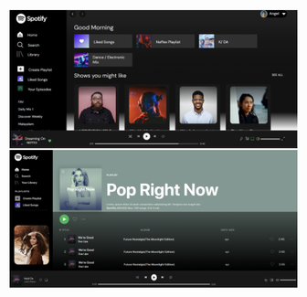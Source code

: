 ![Rhythmix page 1](https://github.com/maneeshjangir999/Rhythmix/blob/3a42a771366664bf4b494e9fe9300d6120c05962/first%20page/img/page-1.png)
![Rhythmix page 2](https://github.com/maneeshjangir999/Rhythmix/blob/8d00ca6abceca674ddadca4dc6e8937edf22b9fc/first%20page/img/page-2.png)
